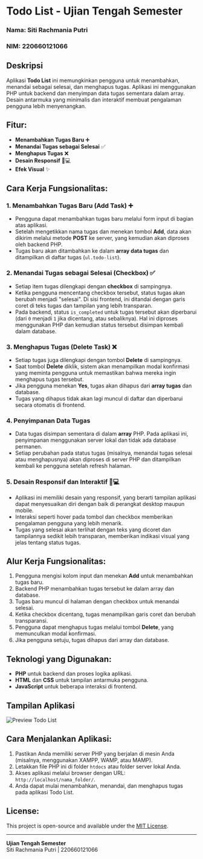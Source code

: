 # Todo List - Ujian Tengah Semester

### Nama: Siti Rachmania Putri  
### NIM: 220660121066

## Deskripsi
Aplikasi **Todo List** ini memungkinkan pengguna untuk menambahkan, menandai sebagai selesai, dan menghapus tugas. Aplikasi ini menggunakan PHP untuk backend dan menyimpan data tugas sementara dalam array. Desain antarmuka yang minimalis dan interaktif membuat pengalaman pengguna lebih menyenangkan.

## Fitur:
- **Menambahkan Tugas Baru** ➕
- **Menandai Tugas sebagai Selesai** ✅
- **Menghapus Tugas** ❌
- **Desain Responsif** 📱💻
- **Efek Visual** ✨

## Cara Kerja Fungsionalitas:

### 1. **Menambahkan Tugas Baru (Add Task) ➕**
   - Pengguna dapat menambahkan tugas baru melalui form input di bagian atas aplikasi.
   - Setelah mengetikkan nama tugas dan menekan tombol **Add**, data akan dikirim melalui metode **POST** ke server, yang kemudian akan diproses oleh backend PHP.
   - Tugas baru akan ditambahkan ke dalam **array data tugas** dan ditampilkan di daftar tugas (`ul.todo-list`).

### 2. **Menandai Tugas sebagai Selesai (Checkbox) ✅**
   - Setiap item tugas dilengkapi dengan **checkbox** di sampingnya.
   - Ketika pengguna mencentang checkbox tersebut, status tugas akan berubah menjadi "selesai". Di sisi frontend, ini ditandai dengan garis coret di teks tugas dan tampilan yang lebih transparan.
   - Pada backend, status `is_completed` untuk tugas tersebut akan diperbarui (dari `0` menjadi `1` jika dicentang, atau sebaliknya). Hal ini diproses menggunakan PHP dan kemudian status tersebut disimpan kembali dalam database.

### 3. **Menghapus Tugas (Delete Task) ❌**
   - Setiap tugas juga dilengkapi dengan tombol **Delete** di sampingnya.
   - Saat tombol **Delete** diklik, sistem akan menampilkan modal konfirmasi yang meminta pengguna untuk memastikan bahwa mereka ingin menghapus tugas tersebut.
   - Jika pengguna menekan **Yes**, tugas akan dihapus dari **array tugas** dan database.
   - Tugas yang dihapus tidak akan lagi muncul di daftar dan diperbarui secara otomatis di frontend.

### 4. **Penyimpanan Data Tugas**
   - Data tugas disimpan sementara di dalam **array** PHP. Pada aplikasi ini, penyimpanan menggunakan server lokal dan tidak ada database permanen. 
   - Setiap perubahan pada status tugas (misalnya, menandai tugas selesai atau menghapusnya) akan diproses di server PHP dan ditampilkan kembali ke pengguna setelah refresh halaman.
   
### 5. **Desain Responsif dan Interaktif** 📱💻
   - Aplikasi ini memiliki desain yang responsif, yang berarti tampilan aplikasi dapat menyesuaikan diri dengan baik di perangkat desktop maupun mobile.
   - Interaksi seperti hover pada tombol dan checkbox memberikan pengalaman pengguna yang lebih menarik.
   - Tugas yang selesai akan terlihat dengan teks yang dicoret dan tampilannya sedikit lebih transparan, memberikan indikasi visual yang jelas tentang status tugas.

## Alur Kerja Fungsionalitas:
1. Pengguna mengisi kolom input dan menekan **Add** untuk menambahkan tugas baru.
2. Backend PHP menambahkan tugas tersebut ke dalam array dan database.
3. Tugas baru muncul di halaman dengan checkbox untuk menandai selesai.
4. Ketika checkbox dicentang, tugas menampilkan garis coret dan berubah transparansi.
5. Pengguna dapat menghapus tugas melalui tombol **Delete**, yang memunculkan modal konfirmasi.
6. Jika pengguna setuju, tugas dihapus dari array dan database.

## Teknologi yang Digunakan:
- **PHP** untuk backend dan proses logika aplikasi.
- **HTML** dan **CSS** untuk tampilan antarmuka pengguna.
- **JavaScript** untuk beberapa interaksi di frontend.

## Tampilan Aplikasi
![Preview Todo List](https://via.placeholder.com/400x300?text=Preview+Todo+List)

## Cara Menjalankan Aplikasi:
1. Pastikan Anda memiliki server PHP yang berjalan di mesin Anda (misalnya, menggunakan XAMPP, WAMP, atau MAMP).
2. Letakkan file PHP ini di folder `htdocs` atau folder server lokal Anda.
3. Akses aplikasi melalui browser dengan URL: `http://localhost/nama_folder/`.
4. Anda dapat mulai menambahkan, menandai, dan menghapus tugas pada aplikasi Todo List.

## License:
This project is open-source and available under the [MIT License](LICENSE).

---

**Ujian Tengah Semester**  
Siti Rachmania Putri | 220660121066

